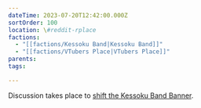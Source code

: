 ```yaml
---
dateTime: 2023-07-20T12:42:00.000Z
sortOrder: 100
location: \#reddit-rplace
factions:
  - "[[factions/Kessoku Band|Kessoku Band]]"
  - "[[factions/VTubers Place|VTubers Place]]"
parents: 
tags: 

---
```

Discussion takes place to [shift the Kessoku Band Banner](discord://discord.com/channels/1093664259273130084/1131230952119615600/1131566709527031938).
